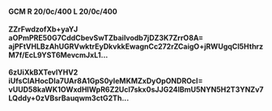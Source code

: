 #### GCM R 20/0c/400 L 20/0c/400
**ZZrFwdzofXb+yaYJ**<br/>**aOPmPRE50G7CddCbevSwTZbailvodb7jDZ3K7ZrrO8A=**<br/>**ajPFtVHLBzAhUGRVwktrEyDkvkkEwagnCc272rZCaigO+jRWUgqCI5HthrzM7f/EcL9YST6MevcmJxL1...**<br/><br/>
**6zUiXkBXTevlYHV2**<br/>**iUfsClAHocDIa7UAr8A1GpS0yIeMKMZxDyOpONDROcI=**<br/>**vUUD58kaWK1OWxdHIWpR6Z2Ucl7skx0sJJG24lBmU5NYN5H2T3YNZv7LQddy+0zVBsrBauqwm3ctG2Th...**